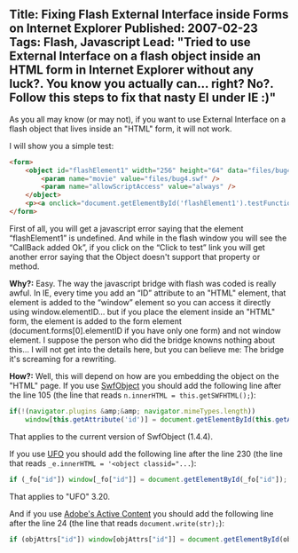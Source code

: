 Title: Fixing Flash External Interface inside Forms on Internet Explorer
Published: 2007-02-23
Tags: Flash, Javascript
Lead: "Tried to use External Interface on a flash object inside an HTML form in Internet Explorer without any luck?. You know you actually can... right? No?. Follow this steps to fix that nasty EI under IE :)"
---
As you all may know (or may not), if you want to use External Interface on a flash object that lives inside an "HTML" form, it will not work.

I will show you a simple test:

```html
<form>
	<object id="flashElement1" width="256" height="64" data="files/bug4.swf" type="application/x-shockwave-flash">
		<param name="movie" value="files/bug4.swf" />
		<param name="allowScriptAccess" value="always" />
	</object>
	<p><a onclick="document.getElementById('flashElement1').testFunction(); return false;" href="#">Click to test</a></p>
</form>
```

First of all, you will get a javascript error saying that the element “flashElement1” is undefined. And while in the flash window you will see the “CallBack added Ok”, if you click on the “Click to test” link you will get another error saying that the Object doesn't support that property or method.

**Why?:** Easy. The way the javascript bridge with flash was coded is really awful. In IE, every time you add an “ID” attribute to an "HTML" element, that element is added to the “window”
element so you can access it directly using window.elementID... but if you place the element inside an "HTML" form, the element is added to the form element (document.forms[0].elementID if you have only one form) and not window element. I suppose the person who did the bridge knowns nothing about this... I will not get into the details here, but you can believe me: The bridge it's screaming for a rewriting.

**How?:** Well, this will depend on how are you embedding the object on the "HTML" page. If you use [SwfObject](http://blog.deconcept.com/swfobject/) you should add the following line after the
line 105 (the line that reads `n.innerHTML = this.getSWFHTML();`):

```javascript
if(!(navigator.plugins &amp;&amp; navigator.mimeTypes.length))
    window[this.getAttribute('id')] = document.getElementById(this.getAttribute('id'));
```

That applies to the current version of SwfObject (1.4.4).

If you use [UFO](http://www.bobbyvandersluis.com/ufo/) you should add the following line after the line 230 (the line that reads `_e.innerHTML = '<object classid="...`):

```javascript
if (_fo["id"]) window[_fo["id"]] = document.getElementById(_fo["id"]);
```

That applies to "UFO" 3.20.

And if you use [Adobe's Active Content](http://www.adobe.com/devnet/activecontent/articles/devletter.html) you should add the following line after the line 24 (the line that reads `document.write(str);`):

```javascript
if (objAttrs["id"]) window[objAttrs["id"]] = document.getElementById(objAttrs["id"]);
```
